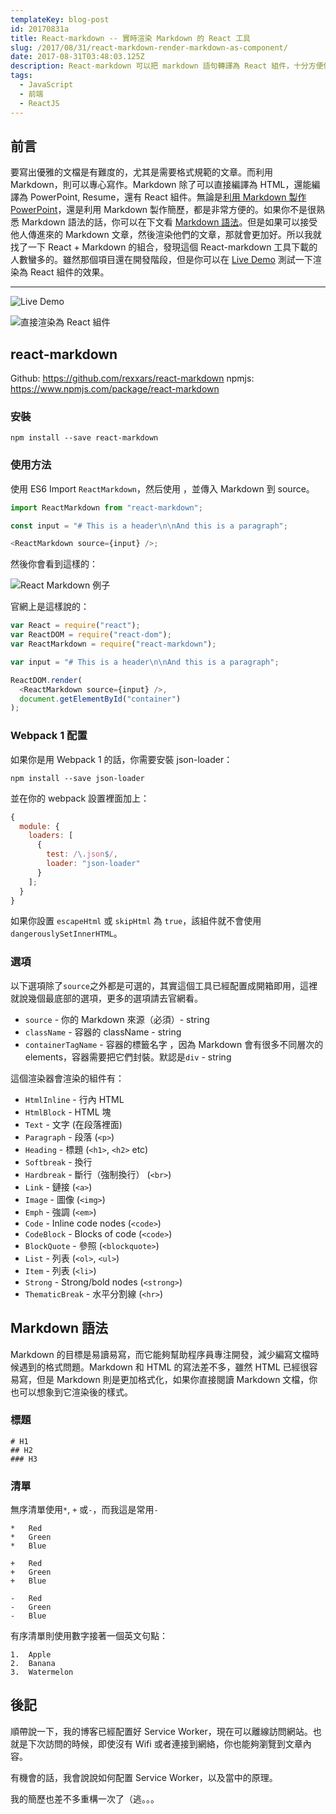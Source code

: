 ```yaml
---
templateKey: blog-post
id: 20170831a
title: React-markdown -- 實時渲染 Markdown 的 React 工具
slug: /2017/08/31/react-markdown-render-markdown-as-component/
date: 2017-08-31T03:48:03.125Z
description: React-markdown 可以把 markdown 語句轉譯為 React 組件，十分方便使用。
tags:
  - JavaScript
  - 前端
  - ReactJS
---
```


## 前言

要寫出優雅的文檔是有難度的，尤其是需要格式規範的文章。而利用 Markdown，則可以專心寫作。Markdown 除了可以直接編譯為 HTML，還能編譯為 PowerPoint, Resume，還有 React 組件。無論是[利用 Markdown 製作 PowerPoint](https://calpa.me/2017/06/01/create-markdown-powerpoint-in-5-mins/)，還是利用 Markdown 製作簡歷，都是非常方便的。如果你不是很熟悉 Markdown 語法的話，你可以在下文看 [Markdown 語法](#Markdown-語法)。但是如果可以接受他人傳進來的 Markdown 文章，然後渲染他們的文章，那就會更加好。所以我就找了一下 React + Markdown 的組合，發現這個 React-markdown 工具下載的人數蠻多的。雖然那個項目還在開發階段，但是你可以在 [Live Demo](http://rexxars.github.io/react-markdown) 測試一下渲染為 React 組件的效果。

---

![Live Demo](https://i.imgur.com/UFkBeEN.png)

![直接渲染為 React 組件](https://i.imgur.com/q2q2RJv.png)

## react-markdown

Github: https://github.com/rexxars/react-markdown
npmjs: https://www.npmjs.com/package/react-markdown

### 安裝

```
npm install --save react-markdown
```

### 使用方法

使用 ES6 Import `ReactMarkdown`，然后使用 <ReactMarkdown />，並傳入 Markdown 到 source。

```js
import ReactMarkdown from "react-markdown";

const input = "# This is a header\n\nAnd this is a paragraph";

<ReactMarkdown source={input} />;
```

然後你會看到這樣的：

![React Markdown 例子](https://i.imgur.com/zR2Olai.png)

官網上是這樣說的：

```js
var React = require("react");
var ReactDOM = require("react-dom");
var ReactMarkdown = require("react-markdown");

var input = "# This is a header\n\nAnd this is a paragraph";

ReactDOM.render(
  <ReactMarkdown source={input} />,
  document.getElementById("container")
);
```

### Webpack 1 配置

如果你是用 Webpack 1 的話，你需要安裝 json-loader：

```
npm install --save json-loader
```

並在你的 webpack 設置裡面加上：

```js
{
  module: {
    loaders: [
      {
        test: /\.json$/,
        loader: "json-loader"
      }
    ];
  }
}
```

如果你設置 `escapeHtml` 或 `skipHtml` 為 `true`，該組件就不會使用`dangerouslySetInnerHTML`。

### 選項

以下選項除了`source`之外都是可選的，其實這個工具已經配置成開箱即用，這裡就說幾個最底部的選項，更多的選項請去官網看。

- `source` - 你的 Markdown 來源（必須）- string
- `className` - 容器的 className - string
- `containerTagName` - 容器的標籤名字 ，因為 Markdown 會有很多不同層次的 elements，容器需要把它們封裝。默認是`div` - string

這個渲染器會渲染的組件有：

- `HtmlInline` - 行內 HTML
- `HtmlBlock` - HTML 塊
- `Text` - 文字 (在段落裡面)
- `Paragraph` - 段落 (`<p>`)
- `Heading` - 標題 (`<h1>`, `<h2>` etc)
- `Softbreak` - 換行
- `Hardbreak` - 斷行（強制換行） (`<br>`)
- `Link` - 鏈接 (`<a>`)
- `Image` - 圖像 (`<img>`)
- `Emph` - 強調 (`<em>`)
- `Code` - Inline code nodes (`<code>`)
- `CodeBlock` - Blocks of code (`<code>`)
- `BlockQuote` - 參照 (`<blockquote>`)
- `List` - 列表 (`<ol>`, `<ul>`)
- `Item` - 列表 (`<li>`)
- `Strong` - Strong/bold nodes (`<strong>`)
- `ThematicBreak` - 水平分割線 (`<hr>`)

## Markdown 語法

Markdown 的目標是易讀易寫，而它能夠幫助程序員專注開發，減少編寫文檔時候遇到的格式問題。Markdown 和 HTML 的寫法差不多，雖然 HTML 已經很容易寫，但是 Markdown 則是更加格式化，如果你直接閱讀 Markdown 文檔，你也可以想象到它渲染後的樣式。

### 標題

```
# H1
## H2
### H3
```

### 清單

無序清單使用`*`, `+` 或`-`，而我這是常用`-`

```
*   Red
*   Green
*   Blue

+   Red
+   Green
+   Blue

-   Red
-   Green
-   Blue
```

有序清單則使用數字接著一個英文句點：

```
1.  Apple
2.  Banana
3.  Watermelon
```

## 後記

順帶說一下，我的博客已經配置好 Service Worker，現在可以離線訪問網站。也就是下次訪問的時候，即使沒有 Wifi 或者連接到網絡，你也能夠瀏覽到文章內容。

有機會的話，我會說說如何配置 Service Worker，以及當中的原理。

我的簡歷也差不多重構一次了（逃。。。
